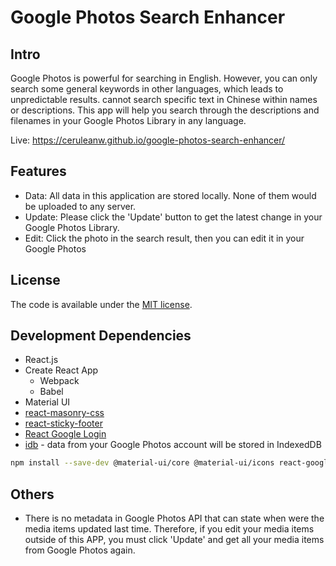 # Google Photos Search Enhancer

## Intro

Google Photos is powerful for searching in English. However, you can only search some general keywords in other languages, which leads to unpredictable results. cannot search specific text in Chinese within names or descriptions. This app will help you search through the descriptions and filenames in your Google Photos Library in any language.

Live: https://ceruleanw.github.io/google-photos-search-enhancer/

## Features

- Data: All data in this application are stored locally. None of them would be uploaded to any server.
- Update: Please click the 'Update' button to get the latest change in your Google Photos Library.
- Edit: Click the photo in the search result, then you can edit it in your Google Photos

## License

The code is available under the [MIT license](LICENSE).

## Development Dependencies

- React.js
- Create React App
  - Webpack
  - Babel
- Material UI
- [react-masonry-css](https://www.npmjs.com/package/react-masonry-css)
- [react-sticky-footer](https://www.npmjs.com/package/react-sticky-footer)
- [React Google Login](https://www.npmjs.com/package/react-google-login)
- [idb](https://github.com/jakearchibald/idb) - data from your Google Photos account will be stored in IndexedDB



```bash
npm install --save-dev @material-ui/core @material-ui/icons react-google-login idb react-masonry-css react-sticky-footer
```



## Others

- There is no metadata in Google Photos API that can state when were the media items updated last time. Therefore, if you edit your media items outside of this APP, you must click 'Update' and get all your media items from Google Photos again.